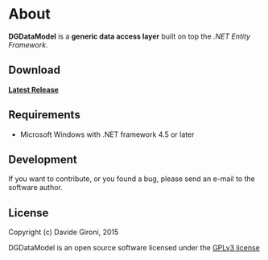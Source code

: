 About
===

**DGDataModel** is a **generic data access layer** built on top the *.NET Entity Framework*.

## Download

**[Latest Release](../../releases/latest)**

## Requirements

* Microsoft Windows with .NET framework 4.5 or later

## Development

If you want to contribute, or you found a bug, please send an e-mail to the software author.

## License

Copyright (c) Davide Gironi, 2015

DGDataModel is an open source software licensed under the [GPLv3 license](http://opensource.org/licenses/GPL-3.0)
